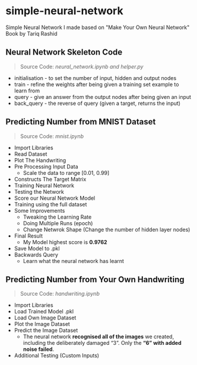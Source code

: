 # simple-neural-network
Simple Neural Network I made based on "Make Your Own Neural Network" Book by Tariq Rashid

## Neural Network Skeleton Code
> Source Code: *neural_network.ipynb and helper.py*
- initialisation - to set the number of input, hidden and output nodes
- train - refine the weights after being given a training set example to learn from
- query - give an answer from the output nodes after being given an input
- back_query - the reverse of query (given a target, returns the input)

## Predicting Number from MNIST Dataset
> Source Code: *mnist.ipynb*
- Import Libraries
- Read Dataset
- Plot The Handwriting
- Pre Processing Input Data
  - Scale the data to range [0.01, 0.99]
- Constructs The Target Matrix
- Training Neural Network
- Testing the Network
- Score our Neural Network Model
- Training using the full dataset
- Some Improvements
  - Tweaking the Learning Rate
  - Doing Multiple Runs (epoch)
  - Change Netwrok Shape (Change the number of hidden layer nodes)
- Final Result
  - My Model highest score is **0.9762**
- Save Model to .pkl
- Backwards Query
  - Learn what the neural network has learnt

## Predicting Number from Your Own Handwriting
> Source Code: *handwriting.ipynb*
- Import Libraries
- Load Trained Model .pkl
- Load Own Image Dataset
- Plot the Image Dataset
- Predict the Image Dataset
  - The neural network **recognised all of the images** we created, including the deliberately damaged “3”. Only the **“6” with added noise failed**.
- Additional Testing (Custom Inputs)